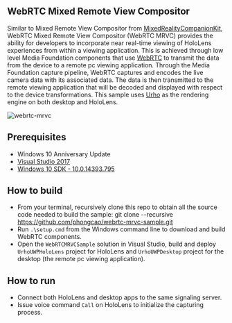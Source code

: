 ## WebRTC Mixed Remote View Compositor
Similar to Mixed Remote View Compositor from [MixedRealityCompanionKit](https://github.com/Microsoft/MixedRealityCompanionKit/tree/master/MixedRemoteViewCompositor), WebRTC Mixed Remote View Compositor (WebRTC MRVC) provides the ability for developers to incorporate near real-time viewing of HoloLens experiences from within a viewing application. This is achieved through low level Media Foundation components that use [WebRTC](https://github.com/webrtc-uwp) to transmit the data from the device to a remote pc viewing application. Through the Media Foundation capture pipeline, WebRTC captures and encodes the live camera data with its associated data. The data is then transmitted to the remote viewing application that will be decoded and displayed with respect to the device transformations. This sample uses [Urho](https://github.com/xamarin/urho) as the rendering engine on both desktop and HoloLens.

![webrtc-mrvc](https://user-images.githubusercontent.com/9741323/44224496-8c6dcc00-a158-11e8-8cac-c2262c0a11f9.gif)

## Prerequisites
* Windows 10 Anniversary Update
* [Visual Studio 2017](https://docs.microsoft.com/en-us/visualstudio/releasenotes/vs2017-relnotes)
* [Windows 10 SDK - 10.0.14393.795](https://developer.microsoft.com/en-us/windows/downloads/sdk-archive)

## How to build
* From your terminal, recursively clone this repo to obtain all the source code needed to build the sample: git clone --recursive https://github.com/phongcao/webrtc-mrvc-sample.git
* Run `.\setup.cmd` from the Windows command line to download and build WebRTC components.
* Open the `WebRTCMRVCSample` solution in Visual Studio, build and deploy `UrhoUWPHoloLens` project for HoloLens and `UrhoUWPDesktop` project for the desktop (the remote pc viewing application).

## How to run
* Connect both HoloLens and desktop apps to the same signaling server.
* Issue voice command `Call` on HoloLens to initialize the capturing process.

